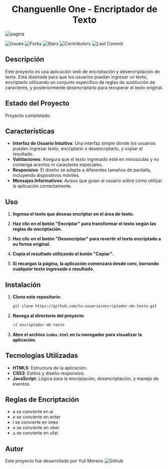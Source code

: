 <h1 align="center"> Changuenlle One - Encriptador de Texto </h1>

![pagina](https://github.com/user-attachments/assets/eb23f9da-d281-4d26-b5fa-ca9ac90a5285)

![Issues](https://img.shields.io/github/issues/YuliMoreno/ENCRIPTADOR-DE-TEXTO.)
![Forks](https://img.shields.io/github/forks/YuliMoreno/ENCRIPTADOR-DE-TEXTO.)
![Stars](https://img.shields.io/github/stars/YuliMoreno/ENCRIPTADOR-DE-TEXTO.)
![Contributors](https://img.shields.io/github/contributors/YuliMoreno/ENCRIPTADOR-DE-TEXTO.)
![Last Commit](https://img.shields.io/github/last-commit/YuliMoreno/ENCRIPTADOR-DE-TEXTO.)

## Descripción

Este proyecto es una aplicación web de encriptación y desencriptación de texto. Está diseñada para que los usuarios puedan ingresar un texto, encriptarlo utilizando un conjunto específico de reglas de sustitución de caracteres, y posteriormente desencriptarlo para recuperar el texto original.

## Estado del Proyecto

Proyecto completado.

## Características

- **Interfaz de Usuario Intuitiva**: Una interfaz simple donde los usuarios pueden ingresar texto, encriptarlo o desencriptarlo, y copiar el resultado.
- **Validaciones**: Asegura que el texto ingresado esté en minúsculas y no contenga acentos ni caracteres especiales.
- **Responsivo**: El diseño se adapta a diferentes tamaños de pantalla, incluyendo dispositivos móviles.
- **Mensajes Informativos**: Avisos que guían al usuario sobre cómo utilizar la aplicación correctamente.

## Uso

1. **Ingresa el texto que deseas encriptar en el área de texto.**
   
2. **Haz clic en el botón "Encriptar" para transformar el texto según las reglas de encriptación.**
   
3. **Haz clic en el botón "Desencriptar" para revertir el texto encriptado a su forma original.**
   
4. **Copia el resultado utilizando el botón "Copiar".**
   
5. **Si recargas la página, la aplicación comenzará desde cero, borrando cualquier texto ingresado o resultado.**
  
## Instalación

1. **Clona este repositorio**:
   ```bash
   git clone https://github.com/tu-usuario/encriptador-de-texto.git

2. **Navega al directorio del proyecto**:
   ```bash
   cd encriptador-de-texto

3. **Abre el archivo `index.html` en tu navegador para visualizar la aplicación.**

## Tecnologías Utilizadas

- **HTML5**: Estructura de la aplicación.
- **CSS3**: Estilos y diseño responsivo.
- **JavaScript**: Lógica para la encriptación, desencriptación, y manejo de eventos.

## Reglas de Encriptación

+ a se convierte en ai
+ e se convierte en enter
+ i se convierte en imes
+ o se convierte en ober
+ u se convierte en ufat

## Autor

Este proyecto fue desarrollado por Yuli Moreno
![Github](https://github.com/YuliMoreno)


